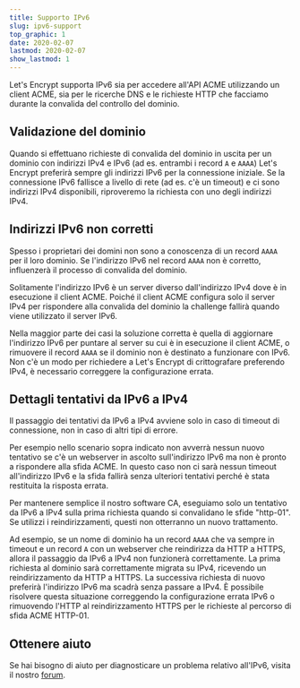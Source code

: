 ```yaml
---
title: Supporto IPv6
slug: ipv6-support
top_graphic: 1
date: 2020-02-07
lastmod: 2020-02-07
show_lastmod: 1
---
```



Let's Encrypt supporta IPv6 sia per accedere all'API ACME utilizzando un client ACME, sia per le ricerche DNS e le richieste HTTP che facciamo durante la convalida del controllo del dominio.

## Validazione del dominio

Quando si effettuano richieste di convalida del dominio in uscita per un dominio con indirizzi IPv4 e IPv6 (ad es. entrambi i record `A` e `AAAA`) Let's Encrypt preferirà sempre gli indirizzi IPv6 per la connessione iniziale. Se la connessione IPv6 fallisce a livello di rete (ad es. c'è un timeout) e ci sono indirizzi IPv4 disponibili, riproveremo la richiesta con uno degli indirizzi IPv4.

## Indirizzi IPv6 non corretti

Spesso i proprietari dei domini non sono a conoscenza di un record `AAAA` per il loro dominio. Se l'indirizzo IPv6 nel record `AAAA` non è corretto, influenzerà il processo di convalida del dominio.

Solitamente l'indirizzo IPv6 è un server diverso dall'indirizzo IPv4 dove è in esecuzione il client ACME. Poiché il client ACME configura solo il server IPv4 per rispondere alla convalida del dominio la challenge fallirà quando viene utilizzato il server IPv6.

Nella maggior parte dei casi la soluzione corretta è quella di aggiornare l'indirizzo IPv6 per puntare al server su cui è in esecuzione il client ACME, o rimuovere il record `AAAA` se il dominio non è destinato a funzionare con IPv6. Non c'è un modo per richiedere a Let's Encrypt di crittografare preferendo IPv4, è necessario correggere la configurazione errata.

## Dettagli tentativi da IPv6 a IPv4

Il passaggio dei tentativi da IPv6 a IPv4 avviene solo in caso di timeout di connessione, non in caso di altri tipi di errore.

Per esempio nello scenario sopra indicato non avverrà nessun nuovo tentativo se c'è un webserver in ascolto sull'indirizzo IPv6 ma non è pronto a rispondere alla sfida ACME. In questo caso non ci sarà nessun timeout all'indirizzo IPv6 e la sfida fallirà senza ulteriori tentativi perché è stata restituita la risposta errata.

Per mantenere semplice il nostro software CA, eseguiamo solo un tentativo da IPv6 a IPv4 sulla prima richiesta quando si convalidano le sfide "http-01". Se utilizzi i reindirizzamenti, questi non otterranno un nuovo trattamento.

Ad esempio, se un nome di dominio ha un record `AAAA` che va sempre in timeout e un record `A` con un webserver che reindirizza da HTTP a HTTPS, allora il passaggio da IPv6 a IPv4 non funzionerà correttamente. La prima richiesta al dominio sarà correttamente migrata su IPv4, ricevendo un reindirizzamento da HTTP a HTTPS. La successiva richiesta di nuovo preferirà l'indirizzo IPv6 ma scadrà senza passare a IPv4. È possibile risolvere questa situazione correggendo la configurazione errata IPv6 o rimuovendo l'HTTP al reindirizzamento HTTPS per le richieste al percorso di sfida ACME HTTP-01.

## Ottenere aiuto

Se hai bisogno di aiuto per diagnosticare un problema relativo all'IPv6, visita il nostro [forum](https://community.letsencrypt.org).
